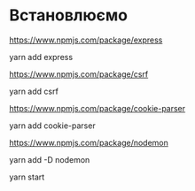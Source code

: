 # Встановлюємо

https://www.npmjs.com/package/express

yarn add express

https://www.npmjs.com/package/csrf

yarn add csrf

https://www.npmjs.com/package/cookie-parser

yarn add cookie-parser

https://www.npmjs.com/package/nodemon

yarn add -D nodemon

yarn start
